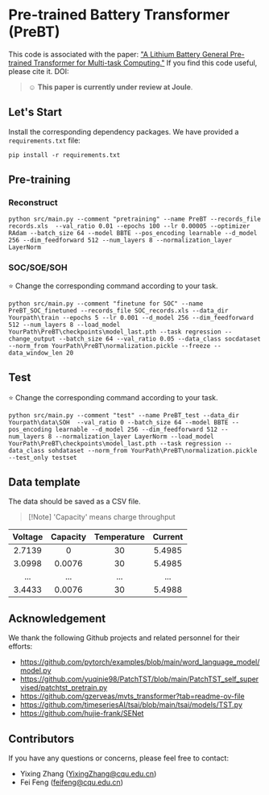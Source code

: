 # Pre-trained Battery Transformer (PreBT)

This code is associated with the paper: ["A Lithium Battery General Pre-trained Transformer for Multi-task Computing."](https://github.com/EasinZhang/PreBT) If you find this code useful, please cite it. DOI:


> :relaxed: **This paper is currently under review at Joule**.


## Let's Start
Install the corresponding dependency packages. We have provided a ```requirements.txt``` file:
```
pip install -r requirements.txt
```

## Pre-training
### Reconstruct

```commandline
python src/main.py --comment "pretraining" --name PreBT --records_file records.xls  --val_ratio 0.01 --epochs 100 --lr 0.00005 --optimizer RAdam --batch_size 64 --model BBTE --pos_encoding learnable --d_model 256 --dim_feedforward 512 --num_layers 8 --normalization_layer LayerNorm
```
### SOC/SOE/SOH
:star: Change the corresponding command according to your task.
```commandline
python src/main.py --comment "finetune for SOC" --name PreBT_SOC_finetuned --records_file SOC_records.xls --data_dir Yourpath\train --epochs 5 --lr 0.001 --d_model 256 --dim_feedforward 512 --num_layers 8 --load_model YourPath\PreBT\checkpoints\model_last.pth --task regression --change_output --batch_size 64 --val_ratio 0.05 --data_class socdataset --norm_from YourPath\PreBT\normalization.pickle --freeze --data_window_len 20
```

## Test
:star: Change the corresponding command according to your task.
```commandline
python src/main.py --comment "test" --name PreBT_test --data_dir Yourpath\data\SOH  --val_ratio 0 --batch_size 64 --model BBTE --pos_encoding learnable --d_model 256 --dim_feedforward 512 --num_layers 8 --normalization_layer LayerNorm --load_model YourPath\PreBT\checkpoints\model_last.pth --task regression --data_class sohdataset --norm_from YourPath\PreBT\normalization.pickle --test_only testset
```

## Data template
The data should be saved as a CSV file.
>[!Note]  'Capacity' means charge throughput

| Voltage |  Capacity   | Temperature | Current |
|:-------:|:-----------:|:-----------:|:-------:|
| 2.7139  |      0      |     30      | 5.4985  |
| 3.0998  |   0.0076    |     30      |   5.4985   |
|   ...   |     ...     |     ...     |   ...   |
|   3.4433   |     0.0076     |     30      |   5.4988   |

## Acknowledgement

We thank the following Github projects and related personnel for their efforts:
* https://github.com/pytorch/examples/blob/main/word_language_model/model.py
* https://github.com/yuqinie98/PatchTST/blob/main/PatchTST_self_supervised/patchtst_pretrain.py
* https://github.com/gzerveas/mvts_transformer?tab=readme-ov-file
* https://github.com/timeseriesAI/tsai/blob/main/tsai/models/TST.py
* https://github.com/hujie-frank/SENet


## Contributors

If you have any questions or concerns, please feel free to contact:
* Yixing Zhang (YixingZhang@cqu.edu.cn)
* Fei Feng (feifeng@cqu.edu.cn)
